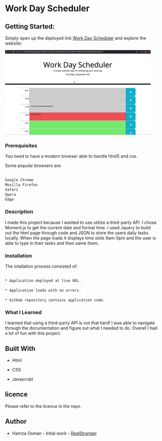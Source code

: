 # Work Day Scheduler

## Getting Started:

Simply open up the deployed link [Work Day Scheduler](https://realstranger01.github.io/Work-Day-Scheduler/) and explore the website:

![Work Day Scheduler](./assets/Images/05-third-party-apis-homework-demo.gif)

### Prerequisites

You need to have a modern browser able to handle html5 and css.

Some popular browsers are:
```

Google Chrome
Mozilla Firefox
Safari
Opera
Edge
```
### Description

I made this project because I wanted to use utilize a third-party API. I chose Moment.js to get the current date and format time. I used Jquery to build out the html page through code and JSON to store the users daily tasks locally. When the page loads it displays time slots 9am-5pm and the user is able to type in their tasks and then same them.


### Installation

The intallation process consisted of:
```

* Application deployed at live URL.

* Application loads with no errors.

* GitHub repository contains application code.
```

### What I Learned

I learned that using a third-party API is not that hard! I was able to navigate through the documentation and figure out what I needed to do. Overall I had a lot of fun with this project.

## Built With

* Html

* CSS

* Javascript

## licence

Please refer to the licence in the repo.

## Author

* Hamza Osman - Intial work - [RealStranger](https://github.com/Realstranger01/Work-Day-Scheduler.git)


